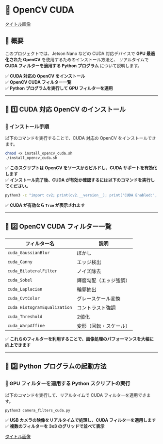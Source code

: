 # 🚀 OpenCV CUDA

[タイトル画像](assets/images/header.png)

## **📌 概要**
このプロジェクトでは、Jetson Nano などの CUDA 対応デバイスで **GPU 最適化された OpenCV** を使用するためのインストール方法と、
リアルタイムで **CUDA フィルターを適用する Python プログラム** について説明します。

✅ **CUDA 対応の OpenCV をインストール**  
✅ **OpenCV CUDA フィルター一覧**  
✅ **Python プログラムを実行して GPU フィルターを適用**  

---

## **📌 1️⃣ CUDA 対応 OpenCV のインストール**
### **🔧 インストール手順**

以下のコマンドを実行することで、CUDA 対応の OpenCV をインストールできます。

```bash
chmod +x install_opencv_cuda.sh
./install_opencv_cuda.sh
```

✅ **このスクリプトは OpenCV をソースからビルドし、CUDA サポートを有効化します**  
✅ **インストール完了後、CUDA が有効か確認するには以下のコマンドを実行してください。**  

```bash
python3 -c "import cv2; print(cv2.__version__); print('CUDA Enabled:', cv2.cuda.getCudaEnabledDeviceCount() > 0)"
```

✅ **CUDA が有効なら `True` が表示されます**

---

## **📌 2️⃣ OpenCV CUDA フィルター一覧**

| フィルター名 | 説明 |
|-------------|------|
| `cuda_GaussianBlur` | ぼかし |
| `cuda_Canny` | エッジ検出 |
| `cuda_BilateralFilter` | ノイズ除去 |
| `cuda_Sobel` | 輝度勾配（エッジ強調） |
| `cuda_Laplacian` | 輪郭抽出 |
| `cuda_CvtColor` | グレースケール変換 |
| `cuda_HistogramEqualization` | コントラスト強調 |
| `cuda_Threshold` | 2値化 |
| `cuda_WarpAffine` | 変形（回転・スケール） |

✅ **これらのフィルターを利用することで、画像処理のパフォーマンスを大幅に向上できます**

---

## **📌 3️⃣ Python プログラムの起動方法**

### **🔧 GPU フィルターを適用する Python スクリプトの実行**
以下のコマンドを実行して、リアルタイムで CUDA フィルターを適用できます。

```bash
python3 camera_filters_cuda.py
```

✅ **USB カメラの映像をリアルタイムで処理し、CUDA フィルターを適用します**  
✅ **複数のフィルターを 3x3 のグリッドで並べて表示**

[タイトル画像](assets/images/footer.png)
